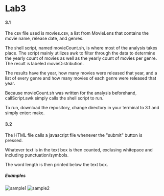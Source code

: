 # Lab3

#### 3.1
The csv file used is movies.csv, a list from MovieLens that contains the movie name, release date, and genres. 

The shell script, named movieCount.sh, is where most of the analysis takes place. The script mainly utilizes awk to filter through the data to determine the yearly count of movies as well as the yearly count of movies per genre. The result is labeled movieDistribution.

The results have the year, how many movies were released that year, and a list of every genre and how many movies of each genre were released that year.

Because movieCount.sh was written for the analysis beforehand, callScript.awk simply calls the shell script to run. 

To run, download the repository, change directory in your terminal to 3.1 and simply enter: make.

#### 3.2
The HTML file calls a javascript file whenever the "submit" button is pressed.

Whatever text is in the text box is then counted, exclusing whitepace and including punctuation/symbols. 

The word length is then printed below the text box. 

##### Examples 
![sample1](https://user-images.githubusercontent.com/32310672/139942213-17032106-b2e8-4493-a1e5-f3878ec8dec0.png)
![sample2](https://user-images.githubusercontent.com/32310672/139942238-dd61dd33-2f06-4e7c-a363-c6dd544cf86d.png)
